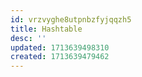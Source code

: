 ```yaml
---
id: vrzvyghe8utpnbzfyjqqzh5
title: Hashtable
desc: ''
updated: 1713639498310
created: 1713639479462
---
```


